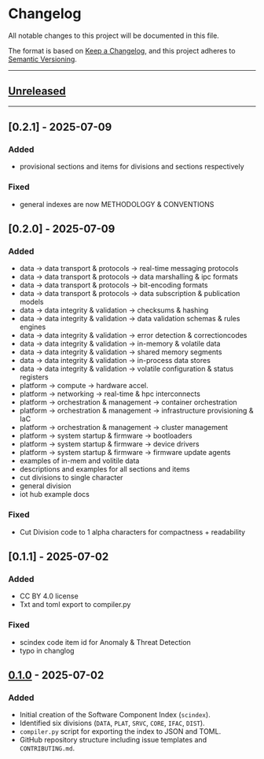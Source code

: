 # Changelog

All notable changes to this project will be documented in this file.

The format is based on [Keep a Changelog](https://keepachangelog.com/en/1.0.0/),
and this project adheres to [Semantic Versioning](https://semver.org/spec/v2.0.0.html).

---

## [Unreleased]

---
## [0.2.1] - 2025-07-09

### Added

- provisional sections and items for divisions and sections respectively

### Fixed

- general indexes are now METHODOLOGY & CONVENTIONS

## [0.2.0] - 2025-07-09

### Added
- data -> data transport & protocols -> real-time messaging protocols
- data -> data transport & protocols -> data marshalling & ipc formats
- data -> data transport & protocols -> bit-encoding formats
- data -> data transport & protocols -> data subscription & publication models
- data -> data integrity & validation -> checksums & hashing
- data -> data integrity & validation -> data validation schemas & rules engines
- data -> data integrity & validation -> error detection & correctioncodes
- data -> data integrity & validation -> in-memory & volatile data
- data -> data integrity & validation -> shared memory segments
- data -> data integrity & validation -> in-process data stores
- data -> data integrity & validation -> volatile configuration & status registers
- platform -> compute -> hardware accel.
- platform -> networking -> real-time & hpc interconnects
- platform -> orchestration & management -> container orchestration
- platform -> orchestration & management -> infrastructure provisioning & IaC
- platform -> orchestration & management -> cluster management
- platform -> system startup & firmware -> bootloaders
- platform -> system startup & firmware -> device drivers
- platform -> system startup & firmware -> firmware update agents
- examples of in-mem and volitile data
- descriptions and examples for all sections and items
- cut divisions to single character
- general division
- iot hub example docs

### Fixed
- Cut Division code to 1 alpha characters for compactness + readability

## [0.1.1] - 2025-07-02

### Added
- CC BY 4.0 license
- Txt and toml export to compiler.py

### Fixed
- scindex code item id for Anomaly & Threat Detection
- typo in changlog

## [0.1.0] - 2025-07-02

### Added
- Initial creation of the Software Component Index (`scindex`).
- Identified six divisions (`DATA`, `PLAT`, `SRVC`, `CORE`, `IFAC`, `DIST`).
- `compiler.py` script for exporting the index to JSON and TOML.
- GitHub repository structure including issue templates and `CONTRIBUTING.md`.

[unreleased]: https://github.com/scindex/scindex/compare/v0.1.1...HEAD
[0.1.0]: https://github.com/scindex/scindex/releases/tag/v0.1.1
[0.1.0]: https://github.com/scindex/scindex/releases/tag/v0.1.0